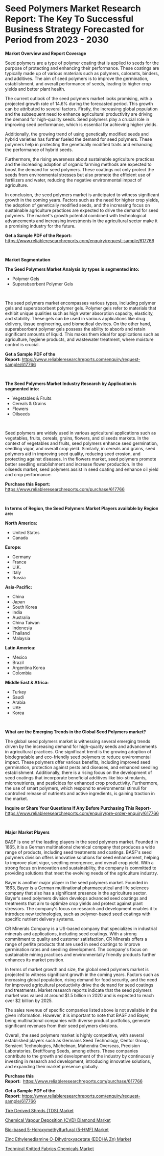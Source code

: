 <p><h1>Seed Polymers Market Research Report: The Key To Successful Business Strategy Forecasted for Period from 2023 - 2030</h1></p><p><strong>Market Overview and Report Coverage</strong></p>
<p><p>Seed polymers are a type of polymer coating that is applied to seeds for the purpose of protecting and enhancing their performance. These coatings are typically made up of various materials such as polymers, colorants, binders, and additives. The aim of seed polymers is to improve the germination, establishment, and overall performance of seeds, leading to higher crop yields and better plant health.</p><p>The current outlook of the seed polymers market looks promising, with a projected growth rate of 14.6% during the forecasted period. This growth can be attributed to several factors. Firstly, the increasing global population and the subsequent need to enhance agricultural productivity are driving the demand for high-quality seeds. Seed polymers play a crucial role in improving seed performance, which is essential for achieving higher yields.</p><p>Additionally, the growing trend of using genetically modified seeds and hybrid varieties has further fueled the demand for seed polymers. These polymers help in protecting the genetically modified traits and enhancing the performance of hybrid seeds.</p><p>Furthermore, the rising awareness about sustainable agriculture practices and the increasing adoption of organic farming methods are expected to boost the demand for seed polymers. These coatings not only protect the seeds from environmental stresses but also promote the efficient use of fertilizers and water, reducing the negative environmental impact of agriculture.</p><p>In conclusion, the seed polymers market is anticipated to witness significant growth in the coming years. Factors such as the need for higher crop yields, the adoption of genetically modified seeds, and the increasing focus on sustainable agriculture practices are expected to drive the demand for seed polymers. The market's growth potential combined with technological advancements and increasing investments in the agricultural sector make it a promising industry for the future.</p></p>
<p><strong>Get a Sample PDF of the Report:</strong> <a href="https://www.reliableresearchreports.com/enquiry/request-sample/617766">https://www.reliableresearchreports.com/enquiry/request-sample/617766</a></p>
<p>&nbsp;</p>
<p><strong>Market Segmentation</strong></p>
<p><strong>The Seed Polymers Market Analysis by types is segmented into:</strong></p>
<p><ul><li>Polymer Gels</li><li>Superabsorbent Polymer Gels</li></ul></p>
<p>&nbsp;</p>
<p><p>The seed polymers market encompasses various types, including polymer gels and superabsorbent polymer gels. Polymer gels refer to materials that exhibit unique qualities such as high water absorption capacity, elasticity, and stability. These gels can be used in various applications like drug delivery, tissue engineering, and biomedical devices. On the other hand, superabsorbent polymer gels possess the ability to absorb and retain significant amounts of liquid. This makes them ideal for applications such as agriculture, hygiene products, and wastewater treatment, where moisture control is crucial.</p></p>
<p><strong>Get a Sample PDF of the Report:</strong>&nbsp;<a href="https://www.reliableresearchreports.com/enquiry/request-sample/617766">https://www.reliableresearchreports.com/enquiry/request-sample/617766</a></p>
<p>&nbsp;</p>
<p><strong>The Seed Polymers Market Industry Research by Application is segmented into:</strong></p>
<p><ul><li>Vegetables & Fruits</li><li>Cereals & Grains</li><li>Flowers</li><li>Oilseeds</li></ul></p>
<p>&nbsp;</p>
<p><p>Seed polymers are widely used in various agricultural applications such as vegetables, fruits, cereals, grains, flowers, and oilseeds markets. In the context of vegetables and fruits, seed polymers enhance seed germination, seedling vigor, and overall crop yield. Similarly, in cereals and grains, seed polymers aid in improving seed quality, reducing seed erosion, and protecting against diseases. In the flowers market, seed polymers promote better seedling establishment and increase flower production. In the oilseeds market, seed polymers assist in seed coating and enhance oil yield and crop performance.</p></p>
<p><strong>Purchase this Report:</strong>&nbsp; <a href="https://www.reliableresearchreports.com/purchase/617766">https://www.reliableresearchreports.com/purchase/617766</a></p>
<p>&nbsp;</p>
<p><strong>In terms of Region, the Seed Polymers Market Players available by Region are:</strong></p>
<p>
    <p> <strong> North America: </strong>
        <ul>
            <li>United States</li>
            <li>Canada</li>
        </ul>
        </p> 
    <p> <strong> Europe: </strong>
        <ul>
            <li>Germany</li>
            <li>France</li>
            <li>U.K.</li>
            <li>Italy</li>
            <li>Russia</li>
        </ul>
        </p> 
    <p> <strong> Asia-Pacific: </strong>
        <ul>
            <li>China</li>
            <li>Japan</li>
            <li>South Korea</li>
            <li>India</li>
            <li>Australia</li>
            <li>China Taiwan</li>
            <li>Indonesia</li>
            <li>Thailand</li>
            <li>Malaysia</li>
        </ul>
        </p> 
    <p> <strong> Latin America: </strong>
        <ul>
            <li>Mexico</li>
            <li>Brazil</li>
            <li>Argentina Korea</li>
            <li>Colombia</li>
        </ul>
        </p> 
    <p> <strong> Middle East & Africa: </strong>
        <ul>
            <li>Turkey</li>
            <li>Saudi</li>
            <li>Arabia</li>
            <li>UAE</li>
            <li>Korea</li>
        </ul>
    </p>
    </p>
<p>&nbsp;</p>
<p><strong>What are the Emerging Trends in the Global Seed Polymers market?</strong></p>
<p><p>The global seed polymers market is witnessing several emerging trends driven by the increasing demand for high-quality seeds and advancements in agricultural practices. One significant trend is the growing adoption of biodegradable and eco-friendly seed polymers to reduce environmental impact. These polymers offer various benefits, including improved seed germination, protection against pests and diseases, and enhanced seedling establishment. Additionally, there is a rising focus on the development of seed coatings that incorporate beneficial additives like bio-stimulants, micronutrients, and pesticides for enhanced crop productivity. Furthermore, the use of smart polymers, which respond to environmental stimuli for controlled release of nutrients and active ingredients, is gaining traction in the market.</p></p>
<p><strong>Inquire or Share Your Questions If Any Before Purchasing This Report</strong>- <a href="https://www.reliableresearchreports.com/enquiry/pre-order-enquiry/617766">https://www.reliableresearchreports.com/enquiry/pre-order-enquiry/617766</a></p>
<p>&nbsp;</p>
<p><strong>Major Market Players</strong></p>
<p><p>BASF is one of the leading players in the seed polymers market. Founded in 1865, it is a German multinational chemical company that produces a wide range of products, including seed treatments and coatings. BASF's seed polymers division offers innovative solutions for seed enhancement, helping to improve plant vigor, seedling emergence, and overall crop yield. With a strong focus on innovation and sustainability, the company is committed to providing solutions that meet the evolving needs of the agriculture industry.</p><p>Bayer is another major player in the seed polymers market. Founded in 1863, Bayer is a German multinational pharmaceutical and life sciences company that also has a significant presence in the agriculture sector. Bayer's seed polymers division develops advanced seed coatings and treatments that aim to optimize crop yields and protect against plant stressors. The company's focus on research and development enables it to introduce new technologies, such as polymer-based seed coatings with specific nutrient delivery systems.</p><p>CR Minerals Company is a US-based company that specializes in industrial minerals and applications, including seed coatings. With a strong commitment to quality and customer satisfaction, CR Minerals offers a range of perlite products that are used in seed coatings to improve germination rates and seedling development. The company's focus on sustainable mining practices and environmentally friendly products further enhances its market position.</p><p>In terms of market growth and size, the global seed polymers market is projected to witness significant growth in the coming years. Factors such as increasing global population, rising demand for food security, and the need for improved agricultural productivity drive the demand for seed coatings and treatments. Market research reports indicate that the seed polymers market was valued at around $1.5 billion in 2020 and is expected to reach over $2 billion by 2025.</p><p>The sales revenue of specific companies listed above is not available in the given information. However, it is important to note that BASF and Bayer, being multinational companies with diverse product portfolios, generate significant revenues from their seed polymers divisions.</p><p>Overall, the seed polymers market is highly competitive, with several established players such as Germains Seed Technology, Centor Group, Sensient Technologies, Michelman, Mahendra Overseas, Precision Laboratories, BrettYoung Seeds, among others. These companies contribute to the growth and development of the industry by continuously investing in research and development, introducing innovative solutions, and expanding their market presence globally.</p></p>
<p><strong>Purchase this Report:</strong>&nbsp;&nbsp;<a href="https://www.reliableresearchreports.com/purchase/617766">https://www.reliableresearchreports.com/purchase/617766</a></p>
<p></p>
<p><strong>Get a Sample PDF of the Report:</strong>&nbsp;<a href="https://www.reliableresearchreports.com/enquiry/request-sample/617766">https://www.reliableresearchreports.com/enquiry/request-sample/617766</a></p>
<p><p><a href="https://medium.com/@jaremington56468/tire-derived-shreds-tds-market-trends-and-market-analysis-forecasted-for-period-2023-2030-3bef88bbe8db">Tire Derived Shreds (TDS) Market</a></p><p><a href="https://medium.com/@damorgan64868/chemical-vapour-deposition-cvd-diamond-market-share-evolution-and-market-growth-trends-2023-2030-e69ffc5cdd22">Chemical Vapour Deposition (CVD) Diamond Market</a></p><p><a href="https://medium.com/@bradomar67436/bio-based-5-hdroxymethylfurfural-5-hmf-market-comprehensive-assessment-by-type-application-and-1b210466979e">Bio-based 5-Hdroxymethylfurfural (5-HMF) Market</a></p><p><a href="https://medium.com/@colinom786578/zinc-ethylenediamine-o-dihydroxyacetate-eddha-zn-market-insight-market-trends-growth-0896a633eb77">Zinc Ethylenediamine O-Dihydroxyacetate (EDDHA Zn) Market</a></p><p><a href="https://medium.com/@peterm12562/technical-knitted-fabrics-chemicals-market-analysis-its-cagr-market-segmentation-and-global-cf82519f7144">Technical Knitted Fabrics Chemicals Market</a></p></p>